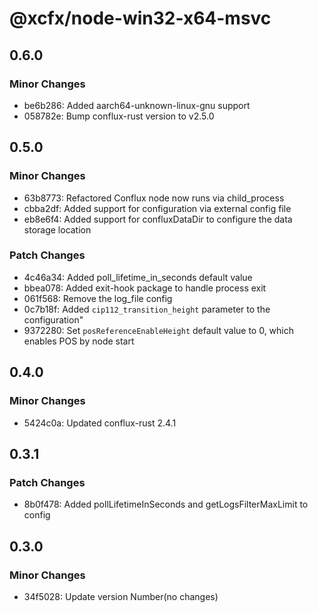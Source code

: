 # @xcfx/node-win32-x64-msvc

## 0.6.0

### Minor Changes

- be6b286: Added aarch64-unknown-linux-gnu support
- 058782e: Bump conflux-rust version to v2.5.0

## 0.5.0

### Minor Changes

- 63b8773: Refactored Conflux node now runs via child_process
- cbba2df: Added support for configuration via external config file
- eb8e6f4: Added support for confluxDataDir to configure the data storage location

### Patch Changes

- 4c46a34: Added poll_lifetime_in_seconds default value
- bbea078: Added exit-hook package to handle process exit
- 061f568: Remove the log_file config
- 0c7b18f: Added `cip112_transition_height` parameter to the configuration"
- 9372280: Set `posReferenceEnableHeight` default value to 0, which enables POS by node start

## 0.4.0

### Minor Changes

- 5424c0a: Updated conflux-rust 2.4.1

## 0.3.1

### Patch Changes

- 8b0f478: Added pollLifetimeInSeconds and getLogsFilterMaxLimit to config

## 0.3.0

### Minor Changes

- 34f5028: Update version Number(no changes)
